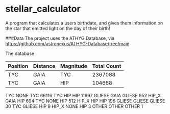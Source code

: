 # stellar_calculator
A program that calculates a users birthdate, and gives them information on the star that emitted light on the day of their birth!

###Data
The project uses the ATHYG Database, via https://github.com/astronexus/ATHYG-Database/tree/main 

The database 

| Position 	 | Distance   |	Magnitude 	| Total Count  |
|------------|------------|-------------|--------------|
|TYC 	|GAIA 	|TYC 	|2367088|
|TYC 	|GAIA 	|HIP 	|104668
TYC 	NONE 	TYC 	66116
TYC 	HIP 	HIP 	11897
GLIESE 	GAIA 	GLIESE 	952
HIP_X 	GAIA 	HIP 	694
TYC 	NONE 	HIP 	512
HIP_X 	HIP 	HIP 	196
GLIESE 	GLIESE 	GLIESE 	30
TYC 	GLIESE 	HIP 	9
HIP_X 	NONE 	HIP 	3
OTHER 	OTHER 	OTHER 	1

